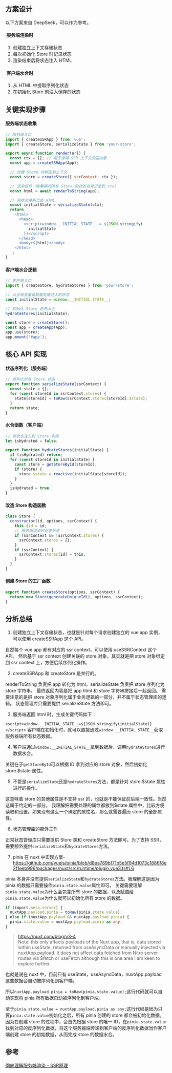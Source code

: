 ## 方案设计

以下方案来自 DeepSeek，可以作为参考。

#### ​ 服务端渲染时

1. 创建独立上下文存储状态
2. 每次初始化 Store 时记录状态
3. 渲染结束后将状态注入 HTML

#### ​ 客户端水合时

1. 从 HTML 中提取序列化状态
2. 在初始化 Store 前注入保存的状态

## 关键实现步骤

#### 服务端状态收集

```js
// 服务端入口
import { createSSRApp } from 'vue';
import { createStore, serializeState } from 'your-store';

export async function render(url) {
  const ctx = {}; // 用于存储 SSR 上下文的空对象
  const app = createSSRApp(App);

  // 创建 Store 时绑定到上下文
  const store = createStore({ ssrContext: ctx });

  // 渲染组件（收集期间所有 Store 的状态会被记录到 ctx）
  const html = await renderToString(app);

  // 将状态序列化到 HTML
  const initialState = serializeState(ctx);
  return `
    <html>
      <head>
        <script>window.__INITIAL_STATE__ = ${JSON.stringify(
          initialState
        )}</script>
      </head>
      <body>${html}</body>
    </html>
  `;
}
```

#### 客户端水合逻辑

```js
// 客户端入口
import { createStore, hydrateStores } from 'your-store';

// 从全局变量读取服务端注入的状态
const initialState = window.__INITIAL_STATE__;

// 初始化 Store 前先水合
hydrateStores(initialState);

const store = createStore();
const app = createApp(App);
app.use(store);
app.mount('#app');
```

## 核心 API 实现

#### 状态序列化（服务端）

```js
// 序列化所有 Store 状态
export function serializeState(ssrContext) {
  const state = {};
  for (const storeId in ssrContext.stores) {
    state[storeId] = toRaw(ssrContext.stores[storeId].$state);
  }
  return state;
}
```

#### 水合函数（客户端）

```js
// 将状态注入到 Store 实例
let isHydrated = false;

export function hydrateStores(initialState) {
  if (isHydrated) return;
  for (const storeId in initialState) {
    const store = getStoreById(storeId);
    if (store) {
      store.$state = reactive(initialState[storeId]);
    }
  }
  isHydrated = true;
}
```

#### 改造 Store 构造函数

```js
class Store {
  constructor(id, options, ssrContext) {
    this.$id = id;
    // 服务端渲染时记录状态
    if (ssrContext && !ssrContext.stores) {
      ssrContext.stores = {};
    }
    if (ssrContext) {
      ssrContext.stores[id] = this;
    }
  }
}
```

#### 创建 Store 的工厂函数

```js
export function createStore(options, ssrContext) {
  return new Store(generateUniqueId(), options, ssrContext);
}
```

## 分析总结

1. 创建独立上下文存储状态，也就是针对每个请求创建独立的 vue app 实例，可以使用 createSSRApp 这个 API。

自然每个 vue app 都有对应的 ssr context，可以使用 useSSRContext 这个 API。
然后基于 ssr context 创建关联的 store 对象，其实就是把 store 对象绑定到 ssr context 上，方便后续序列化操作。

2. createSSRApp 和 createStore 是并行的。

renderToString 负责把 app 转化为 html，serializeState 负责把 store 序列化为 store 字符串。
最终返回内容是把 app html 和 store 字符串拼接后一起返回。
需要注意的是把 store 对象序列化属于业务逻辑的一部分，并不属于状态管理库的逻辑。
状态管理库只需要提供 serializeState 方法即可。

3. 服务端返回 html 时，生成关键代码如下：

`<script>window.__INITIAL_STATE__=${JSON.stringify(initialState)}</script>`
客户端在初始化时，就可以直接通过`window.__INITIAL_STATE__`获取服务器端所有状态数据。

4. 客户端通过`window.__INITIAL_STATE__`拿到数据后，调用`hydrateStores`进行数据水合。

关键在于`getStoreById`可以根据 ID 拿到对应的 store 对象，然后初始化 store.$state 属性。

5. 不管是`serializeState`还是`hydrateStores`方法，都是针对 store.$state 属性进行的操作。

这意味着 store 的其他属性是不支持 ssr 的，也就是不能保证前后端一致性。当然这属于约定的一部分。
我理解把需要处理的属性都放到$state 属性中，比较方便读取和设置。如果没有这么一个确定的属性名，那么就需要遍历 store 的全部属性。

6. 状态管理库的额外工作

正常状态管理库只需要提供 Store 类和 createStore 方法即可。为了支持 SSR，需要额外提供`serializeState`和`hydrateStores`方法。

7. pinia 在 nuxt 中实现方案-https://github.com/vuejs/pinia/blob/d8ea789bf71b5e5f94d1073c1886f8e2f1eeb996/packages/nuxt/src/runtime/plugin.vue3.ts#L6

pinia 本身并没有提供`serializeState`和`hydrateStores`方法。我理解这是因为 pinia 的数据只需要操作`pinia.state.value`属性即可。
关键需要理解`pinia.state.value`为什么会包含所有 store 的数据，以及赋值给`pinia.state.value`为什么就可以初始化所有 store 的数据。

```ts
if (import.meta.server) {
  nuxtApp.payload.pinia = toRaw(pinia.state.value);
} else if (nuxtApp.payload && nuxtApp.payload.pinia) {
  pinia.state.value = nuxtApp.payload.pinia as any;
}
```

> https://nuxt.com/blog/v3-4  
> Note: this only affects payloads of the Nuxt app, that is, data stored within useState, returned from useAsyncData or manually injected via nuxtApp.payload. It does not affect data fetched from Nitro server routes via $fetch or useFetch although this is one area I am keen to explore further.

也就是说在 nuxt 中，目前只有 useState，useAsyncData，nuxtApp.payload 这些数据会自动被序列化到客户端。

所以`nuxtApp.payload.pinia = toRaw(pinia.state.value);`这行代码就可以自动实现将 pinia 所有数据自动被序列化到客户端。

至于`pinia.state.value = nuxtApp.payload.pinia as any;`这行代码是因为只要`pinia.state.value`初始化之后，所有 pinia 创建的 store 都会被初始化数据。因为在创建 store 的过程中，会首先根据 store 的唯一 ID，在`pinia.state.value`找到对应的反序列化数据，将这个服务器端传递到客户端的反序列化数据当作客户端创建 store 的初始数据，从而完成 store 的数据水合。

## 参考

[彻底理解服务端渲染 - SSR原理](https://github.com/yacan8/blog/issues/30)
